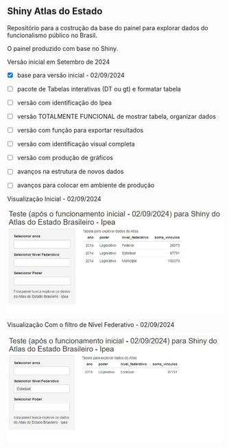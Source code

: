 ## Shiny Atlas do Estado

Repositório para a costrução da base do painel para explorar dados do funcionalismo público no Brasil.

O painel produzido com base no Shiny.

Versão inicial em Setembro de 2024

- [X] base para versão inicial - 02/09/2024
- [ ] pacote de Tabelas interativas (DT ou gt) e formatar tabela
- [ ] versão com identificação do Ipea
- [ ] versão TOTALMENTE FUNCIONAL de mostrar tabela, organizar dados 
- [ ] versão com função para exportar resultados
- [ ] versão com identificação visual completa
- [ ] versão com produção de gráficos
- [ ] avanços na estrutura de novos dados
- [ ] avanços para colocar em ambiente de produção


Visualização Inicial - 02/09/2024


![](./explorador_adeb/data/shiny_atlas_inicial.jpg)




Visualização Com o filtro de Nível Federativo - 02/09/2024


![](./explorador_adeb/data/shiny_atlas_filtro_nivel_federativo.jpg)